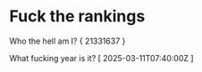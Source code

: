# Fuck the rankings

Who the hell am I?
{ 21331637 }

What fucking year is it?
[ 2025-03-11T07:40:00Z ]
